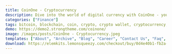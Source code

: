 ```yaml
---
title: CoinOne - Cryptocurrency
description: Dive into the world of digital currency with CoinOne - your gateway to cryptocurrency. This Elementor Template Kit is meticulously designed to showcase your crypto endeavors. Elevate your online presence effortlessly, captivating crypto enthusiasts with an engaging site design. Navigate the digital frontier with CoinOne, where innovation meets financial evolution.
categories: ["Finance"]
tags: bitcoin, blockchain, coin, crypto, crypto wallet, cryptocurrency, currency, ethereum, exchange, finance, market cap, mining, portfolio, startup, token
demo: https://demo2.strongtheme.com/coinone/
image: /images/posts/CoinOne - Cryptocurrency.jpeg
templates: ["About", "Archive", "Blog", "Career", "Contact Us", "Faq", "Footer", "Global", "Header", "Home", "Market Coin", "Our Team", "Portfolio", "Products", "Single Post", "Testimonial"]
download: https://elemkits.lemonsqueezy.com/checkout/buy/0d4e40b1-fb2a-42e4-a2ba-88771edb0fce
---
```

